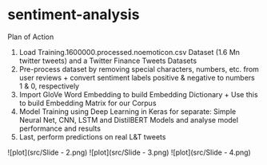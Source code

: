 # sentiment-analysis

Plan of Action
1. Load Training.1600000.processed.noemoticon.csv Dataset (1.6 Mn twitter tweets) and a Twitter Finance Tweets Datasets
2. Pre-process dataset by removing special characters, numbers, etc. from user reviews + convert sentiment labels positive & negative to numbers 1 & 0, respectively
3. Import GloVe Word Embedding to build Embedding Dictionary + Use this to build Embedding Matrix for our Corpus
4. Model Training using Deep Learning in Keras for separate: Simple Neural Net, CNN, LSTM and DistilBERT Models and analyse model performance and results
5. Last, perform predictions on real L&T tweets

![plot](src/Slide - 2.png)
![plot](src/Slide - 3.png)
![plot](src/Slide - 4.png)
